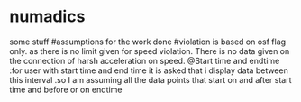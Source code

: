 # numadics
some stuff
#assumptions for the work done
#violation is based on osf flag only. as there is no limit given for speed violation. There is no data given on the connection of harsh acceleration on speed.
@Start time and endtime  :for user with start time and end time it is asked that i display data between this interval .so I am assuming all the data points that start on and after start time and before or on endtime
